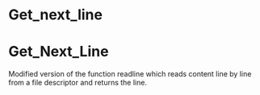 # Get_next_line


# Get_Next_Line
Modified version of the function readline which reads content line by line from a file descriptor and returns the line.
